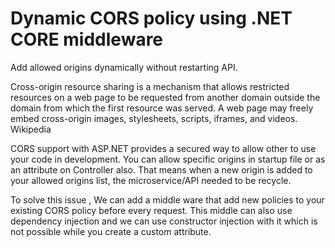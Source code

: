 # Dynamic CORS policy using .NET CORE middleware

Add allowed origins dynamically without restarting API.


Cross-origin resource sharing is a mechanism that allows restricted resources on a web page to be requested from another domain outside the domain from which the first resource was served. A web page may freely embed cross-origin images, stylesheets, scripts, iframes, and videos. Wikipedia

CORS support with ASP.NET provides a secured way to allow other to use your code in development. You can allow specific origins  in startup file or as an attribute on Controller also.  That means when a new origin  is added to your allowed origins list, the microservice/API needed to be recycle. 

To solve this issue , We can add a middle ware that add new policies to your existing CORS policy before every request. This middle can also use dependency injection and we can use constructor injection with it which is not possible while you create a custom attribute.
